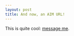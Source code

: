```yaml
---
layout: post
title: And now, an AIM URL!
---
```


This is quite cool: <a
href="aim:goim?screenname=RoweMichaelA&amp;message=Hello">message
me</a>.
